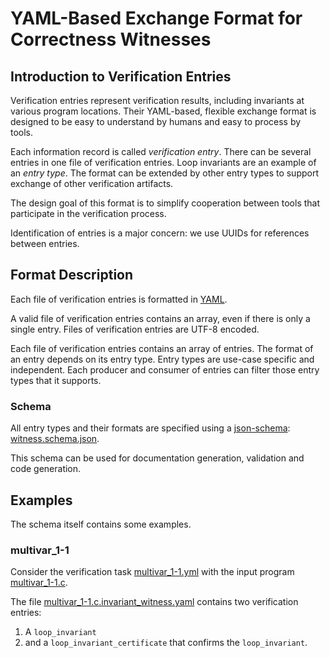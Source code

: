 # YAML-Based Exchange Format for Correctness Witnesses


## Introduction to Verification Entries

Verification entries represent verification results, including invariants at various program locations.
Their YAML-based, flexible exchange format is designed to be easy to understand by humans
and easy to process by tools.

Each information record is called *verification entry*.
There can be several entries in one file of verification entries.
Loop invariants are an example of an *entry type*.
The format can be extended by other entry types to support exchange of other verification artifacts.

The design goal of this format is to simplify cooperation between tools
that participate in the verification process.

Identification of entries is a major concern: we use UUIDs for references between entries.


## Format Description

Each file of verification entries is formatted in [YAML](http://yaml.org/).

A valid file of verification entries contains an array, even if there is only a single entry.
Files of verification entries are UTF-8 encoded.

Each file of verification entries contains an array of entries.
The format of an entry depends on its entry type.
Entry types are use-case specific and independent.
Each producer and consumer of entries can filter those entry types that it supports.

### Schema

All entry types and their formats are specified using
a [json-schema](http://json-schema.org/):
[witness.schema.json](witness.schema.json).

This schema can be used for documentation generation, validation and code generation.


## Examples

The schema itself contains some examples.

### multivar_1-1

Consider the verification task
[multivar_1-1.yml](https://github.com/sosy-lab/sv-benchmarks/tree/master/c/loop-acceleration/multivar_1-1.yml)
with the input program
[multivar_1-1.c](https://github.com/sosy-lab/sv-benchmarks/tree/master/c/loop-acceleration/multivar_1-1.c).

The file
[multivar_1-1.c.invariant_witness.yaml](multivar_1-1.c.invariant_witness.yaml)
contains two verification entries:
1. A `loop_invariant`
2. and a `loop_invariant_certificate` that confirms the `loop_invariant`.
